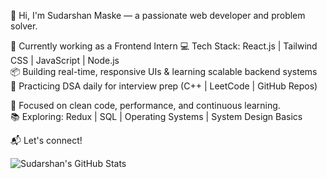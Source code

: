 👋 Hi, I'm Sudarshan Maske — a passionate web developer and problem solver.

🚀 Currently working as a Frontend Intern 
💻 Tech Stack: React.js | Tailwind CSS | JavaScript | Node.js  
📦 Building real-time, responsive UIs & learning scalable backend systems  
🧠 Practicing DSA daily for interview prep (C++ | LeetCode | GitHub Repos)

🎯 Focused on clean code, performance, and continuous learning.  
📚 Exploring: Redux | SQL | Operating Systems | System Design Basics

📬 Let's connect!  

![Sudarshan's GitHub Stats](https://github-readme-stats.vercel.app/api?username=sudarshanms07&show_icons=true&theme=tokyonight)

